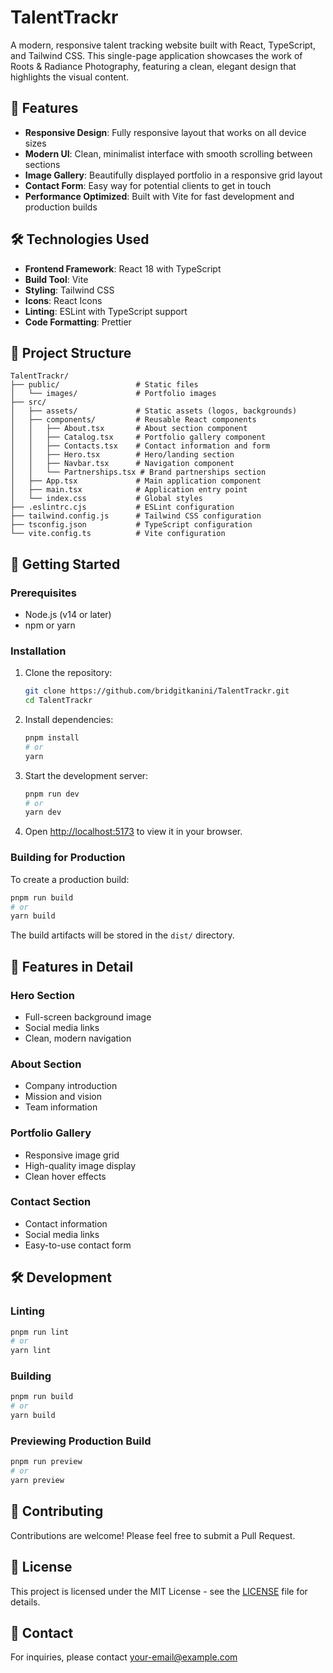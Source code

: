 # TalentTrackr

A modern, responsive talent tracking website built with React, TypeScript, and Tailwind CSS. This single-page application showcases the work of Roots & Radiance Photography, featuring a clean, elegant design that highlights the visual content.

## 🚀 Features

- **Responsive Design**: Fully responsive layout that works on all device sizes
- **Modern UI**: Clean, minimalist interface with smooth scrolling between sections
- **Image Gallery**: Beautifully displayed portfolio in a responsive grid layout
- **Contact Form**: Easy way for potential clients to get in touch
- **Performance Optimized**: Built with Vite for fast development and production builds

## 🛠️ Technologies Used

- **Frontend Framework**: React 18 with TypeScript
- **Build Tool**: Vite
- **Styling**: Tailwind CSS
- **Icons**: React Icons
- **Linting**: ESLint with TypeScript support
- **Code Formatting**: Prettier

## 📁 Project Structure

```
TalentTrackr/
├── public/                 # Static files
│   └── images/             # Portfolio images
├── src/
│   ├── assets/             # Static assets (logos, backgrounds)
│   ├── components/         # Reusable React components
│   │   ├── About.tsx       # About section component
│   │   ├── Catalog.tsx     # Portfolio gallery component
│   │   ├── Contacts.tsx    # Contact information and form
│   │   ├── Hero.tsx        # Hero/landing section
│   │   ├── Navbar.tsx      # Navigation component
│   │   └── Partnerships.tsx # Brand partnerships section
│   ├── App.tsx             # Main application component
│   ├── main.tsx            # Application entry point
│   └── index.css           # Global styles
├── .eslintrc.cjs           # ESLint configuration
├── tailwind.config.js      # Tailwind CSS configuration
├── tsconfig.json           # TypeScript configuration
└── vite.config.ts          # Vite configuration
```

## 🚀 Getting Started

### Prerequisites

- Node.js (v14 or later)
- npm or yarn

### Installation

1. Clone the repository:
   ```bash
   git clone https://github.com/bridgitkanini/TalentTrackr.git
   cd TalentTrackr
   ```

2. Install dependencies:
   ```bash
   pnpm install
   # or
   yarn
   ```

3. Start the development server:
   ```bash
   pnpm run dev
   # or
   yarn dev
   ```

4. Open [http://localhost:5173](http://localhost:5173) to view it in your browser.

### Building for Production

To create a production build:

```bash
pnpm run build
# or
yarn build
```

The build artifacts will be stored in the `dist/` directory.

## 🌟 Features in Detail

### Hero Section
- Full-screen background image
- Social media links
- Clean, modern navigation

### About Section
- Company introduction
- Mission and vision
- Team information

### Portfolio Gallery
- Responsive image grid
- High-quality image display
- Clean hover effects

### Contact Section
- Contact information
- Social media links
- Easy-to-use contact form

## 🛠️ Development

### Linting

```bash
pnpm run lint
# or
yarn lint
```

### Building

```bash
pnpm run build
# or
yarn build
```

### Previewing Production Build

```bash
pnpm run preview
# or
yarn preview
```

## 🤝 Contributing

Contributions are welcome! Please feel free to submit a Pull Request.

## 📄 License

This project is licensed under the MIT License - see the [LICENSE](LICENSE) file for details.

## 📧 Contact

For inquiries, please contact [your-email@example.com](mailto:your-email@example.com)
